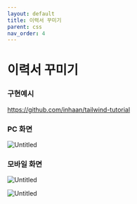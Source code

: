 ```yaml
---
layout: default
title: 이력서 꾸미기
parent: css
nav_order: 4
---
```


# 이력서 꾸미기

### 구현예시

https://github.com/inhaan/tailwind-tutorial

### PC 화면

![Untitled](https://s3-us-west-2.amazonaws.com/secure.notion-static.com/67869808-1343-4e8b-8ca4-6d0dd421af43/Untitled.png)

### 모바일 화면

![Untitled](https://s3-us-west-2.amazonaws.com/secure.notion-static.com/8f752120-45e6-4c8d-b2b4-891017a173cf/Untitled.png)

![Untitled](https://s3-us-west-2.amazonaws.com/secure.notion-static.com/486c4376-5c2f-4d6a-a32f-03d2ce766fbc/Untitled.png)